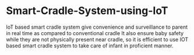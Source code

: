 # Smart-Cradle-System-using-IoT
IoT based smart cradle system give convenience and surveillance to parent in real time as compared to conventional cradle It also ensure baby safety while they are not physically present near cradle, so it is efficient to use IOT based smart cradle system to take care of infant in proficient manner.
